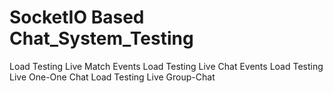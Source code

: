 # SocketIO Based Chat_System_Testing
Load Testing Live Match Events
Load Testing Live Chat Events
Load Testing Live One-One Chat
Load Testing Live Group-Chat
